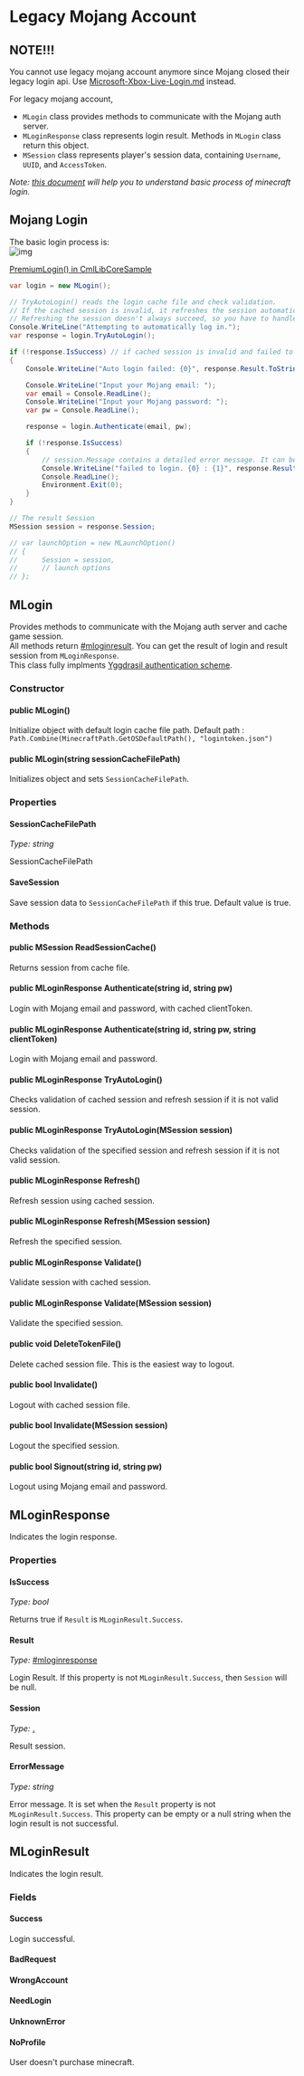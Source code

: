 # Legacy Mojang Account

## NOTE!!!

You cannot use legacy mojang account anymore since Mojang closed their legacy login api. Use [Microsoft-Xbox-Live-Login.md](Microsoft-Xbox-Live-Login.md "mention") instead.

For legacy mojang account,

* `MLogin` class provides methods to communicate with the Mojang auth server.
* `MLoginResponse` class represents login result. Methods in `MLogin` class return this object.
* `MSession` class represents player's session data, containing `Username`, `UUID`, and `AccessToken`.

_Note:_ [_this document_](https://wiki.vg/Authentication) _will help you to understand basic process of minecraft login._

## Mojang Login

The basic login process is:\
![img](../../../img/login.png)

[PremiumLogin() in CmlLibCoreSample](https://github.com/CmlLib/CmlLib.Core/blob/master/CmlLibCoreSample/Program.cs)

```csharp
var login = new MLogin();

// TryAutoLogin() reads the login cache file and check validation.
// If the cached session is invalid, it refreshes the session automatically.
// Refreshing the session doesn't always succeed, so you have to handle this.
Console.WriteLine("Attempting to automatically log in.");
var response = login.TryAutoLogin();

if (!response.IsSuccess) // if cached session is invalid and failed to refresh token
{
    Console.WriteLine("Auto login failed: {0}", response.Result.ToString());

    Console.WriteLine("Input your Mojang email: ");
    var email = Console.ReadLine();
    Console.WriteLine("Input your Mojang password: ");
    var pw = Console.ReadLine();

    response = login.Authenticate(email, pw);

    if (!response.IsSuccess)
    {
        // session.Message contains a detailed error message. It can be null or an empty string.
        Console.WriteLine("failed to login. {0} : {1}", response.Result.ToString(), response.ErrorMessage);
        Console.ReadLine();
        Environment.Exit(0);
    }
}

// The result Session
MSession session = response.Session;

// var launchOption = new MLaunchOption()
// {
//      Session = session,
//      // launch options
// };
```

## MLogin

Provides methods to communicate with the Mojang auth server and cache game session.\
All methods return [#mloginresult](mojang-account.md#mloginresult "mention"). You can get the result of login and result session from `MLoginResponse`.\
This class fully implments [Yggdrasil authentication scheme](https://wiki.vg/Authentication).

### Constructor

#### public MLogin()

Initialize object with default login cache file path. Default path : `Path.Combine(MinecraftPath.GetOSDefaultPath(), "logintoken.json")`

#### public MLogin(string sessionCacheFilePath)

Initializes object and sets `SessionCacheFilePath`.

### Properties

#### SessionCacheFilePath

_Type: string_

SessionCacheFilePath

#### SaveSession

Save session data to `SessionCacheFilePath` if this true. Default value is true.

### Methods

#### public MSession ReadSessionCache()

Returns session from cache file.

#### public MLoginResponse Authenticate(string id, string pw)

Login with Mojang email and password, with cached clientToken.

#### public MLoginResponse Authenticate(string id, string pw, string clientToken)

Login with Mojang email and password.

#### public MLoginResponse TryAutoLogin()

Checks validation of cached session and refresh session if it is not valid session.

#### public MLoginResponse TryAutoLogin(MSession session)

Checks validation of the specified session and refresh session if it is not valid session.

#### public MLoginResponse Refresh()

Refresh session using cached session.

#### public MLoginResponse Refresh(MSession session)

Refresh the specified session.

#### public MLoginResponse Validate()

Validate session with cached session.

#### public MLoginResponse Validate(MSession session)

Validate the specified session.

#### public void DeleteTokenFile()

Delete cached session file. This is the easiest way to logout.

#### public bool Invalidate()

Logout with cached session file.

#### public bool Invalidate(MSession session)

Logout the specified session.

#### public bool Signout(string id, string pw)

Logout using Mojang email and password.

## MLoginResponse

Indicates the login response.

### Properties

#### IsSuccess

_Type: bool_

Returns true if `Result` is `MLoginResult.Success`.

#### Result

_Type:_ [#mloginresponse](mojang-account.md#mloginresponse "mention")

Login Result. If this property is not `MLoginResult.Success`, then `Session` will be null.

#### Session

_Type:_ [.](./ "mention")

Result session.

#### ErrorMessage

_Type: string_

Error message. It is set when the `Result` property is not `MLoginResult.Success`. This property can be empty or a null string when the login result is not successful.

## MLoginResult

Indicates the login result.

### Fields

#### Success

Login successful.

#### BadRequest

#### WrongAccount

#### NeedLogin

#### UnknownError

#### NoProfile

User doesn't purchase minecraft.
